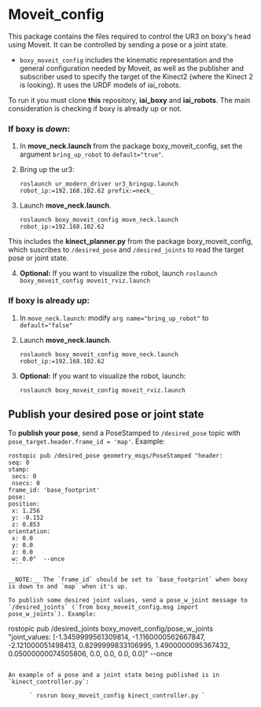# Moveit_config

This package contains the files required to control the UR3 on boxy's head using Moveit. It can be controlled by sending a pose or a joint state.

- `boxy_moveit_config` includes the kinematic representation and the general configuration needed by Moveit, as well as the publisher and subscriber used to specify the target of the Kinect2 (where the Kinect 2 is looking). It uses the URDF models of iai_robots.

To run it you must clone __this__ repository, __iai_boxy__ and __iai_robots__. The main consideration is checking if boxy is already up or not.

### If boxy is *down*:
  1. In __move_neck.launch__ from the package boxy_moveit_config, set the argument `bring_up_robot` to `default="true"`.
  2. Bring up the ur3:

        `roslaunch ur_modern_driver ur3_bringup.launch  robot_ip:=192.168.102.62 prefix:=neck_`

  3. Launch __move_neck.launch__.
  
        ` roslaunch boxy_moveit_config move_neck.launch robot_ip:=192.168.102.62 `

  This includes the __kinect_planner.py__ from the package boxy_moveit_config, which suscribes to `/desired_pose` and `/desired_joints` to read the target pose or joint state.
  
  4. __Optional:__ If you want to visualize the robot, launch 
        ` roslaunch boxy_moveit_config moveit_rviz.launch `

### If boxy is already *up*:
  1. In `move_neck.launch`: modify `arg name="bring_up_robot"` to `default="false"`
  2. Launch __move_neck.launch__.
  
        ` roslaunch boxy_moveit_config move_neck.launch robot_ip:=192.168.102.62 `

  3. __Optional:__ If you want to visualize the robot, launch:
  
        ` roslaunch boxy_moveit_config moveit_rviz.launch `


## Publish your desired pose or joint state

To __publish your pose__, send a PoseStamped to `/desired_pose` topic with `pose_target.header.frame_id = 'map'`. 
Example: 

   ```
  rostopic pub /desired_pose geometry_msgs/PoseStamped "header:
  seq: 0
  stamp:
    secs: 0
    nsecs: 0
  frame_id: 'base_footprint'
pose:
  position:
    x: 1.256
    y: -0.152
    z: 0.853
  orientation:
    x: 0.0
    y: 0.0
    z: 0.0
    w: 0.0"  --once
    ```
    
__NOTE:__ The `frame_id` should be set to `base_footprint` when boxy is down to and `map` when it's up.
    
To publish some desired joint values, send a pose_w_joint message to `/desired_joints` (`from boxy_moveit_config.msg import pose_w_joints`). Example:

  ```
  rostopic pub /desired_joints boxy_moveit_config/pose_w_joints "joint_values:
 [-1.3459999561309814, -1.1160000562667847, -2.121000051498413, 0.8299999833106995, 1.4900000095367432, 0.05000000074505806, 0.0, 0.0, 0.0, 0.0]" --once
  ```
  
An example of a pose and a joint state being published is in `kinect_controller.py`:

        ` rosrun boxy_moveit_config kinect_controller.py `



